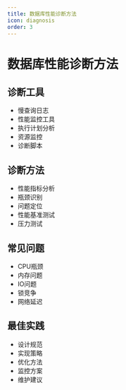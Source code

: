 ```yaml
---
title: 数据库性能诊断方法
icon: diagnosis
order: 3
---
```


# 数据库性能诊断方法

## 诊断工具
- 慢查询日志
- 性能监控工具
- 执行计划分析
- 资源监控
- 诊断脚本

## 诊断方法
- 性能指标分析
- 瓶颈识别
- 问题定位
- 性能基准测试
- 压力测试

## 常见问题
- CPU瓶颈
- 内存问题
- IO问题
- 锁竞争
- 网络延迟

## 最佳实践
- 设计规范
- 实现策略
- 优化方法
- 监控方案
- 维护建议
